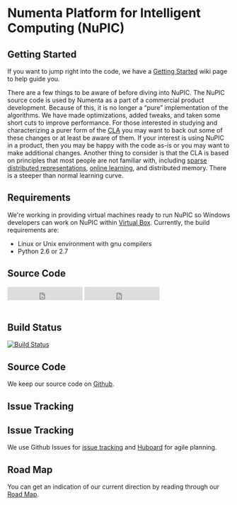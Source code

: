 
# Numenta Platform for Intelligent Computing (NuPIC)

## Getting Started

If you want to jump right into the code, we have a [Getting Started](https://github.com/numenta/nupic/wiki/Getting-Started) wiki page to help guide you.

There are a few things to be aware of before diving into NuPIC. The NuPIC source code is used by Numenta as a part of a commercial product development. Because of this, it is no longer a “pure” implementation of the algorithms. We have made optimizations, added tweaks, and taken some short cuts to improve performance. For those interested in studying and characterizing a purer form of the [CLA](cla.html) you may want to back out some of these changes or at least be aware of them. If your interest is using NuPIC in a product, then you may be happy with the code as-is or you may want to make additional changes. Another thing to consider is that the CLA is based on principles that most people are not familiar with, including [sparse distributed representations](cla.html#sparse_distributed_representations), [online learning](cla.html#online_learning), and distributed memory. There is a steeper than normal learning curve.

## Requirements

We're working in providing virtual machines ready to run NuPIC so Windows developers can work on NuPIC within [Virtual Box](https://www.virtualbox.org). Currently, the build requirements are:

* Linux or Unix environment with gnu compilers
* Python 2.6 or 2.7

## Source Code

<iframe src="http://ghbtns.com/github-btn.html?user=numenta&repo=nupic&type=watch&count=true&size=large"
  allowtransparency="true" frameborder="0" scrolling="0" width="170" height="30">
</iframe>
<iframe src="http://ghbtns.com/github-btn.html?user=numenta&repo=nupic&type=fork&count=true&size=large"
  allowtransparency="true" frameborder="0" scrolling="0" width="170" height="30">
</iframe>

<br/>
<br/>

## Build Status

[![Build Status](https://travis-ci.org/numenta/nupic.png?branch=master)](https://travis-ci.org/numenta/nupic)

Source Code
-----------
We keep our source code on [Github](http://github.com/numenta/nupic).

## Issue Tracking

Issue Tracking
--------------
We use Github Issues for [issue tracking](https://github.com/numenta/nupic/issues) and [Huboard](https://huboard.com/numenta/nupic) for agile planning.

## Road Map

You can get an indication of our current direction by reading through our [Road Map](https://github.com/numenta/nupic/wiki/Road-Map).
